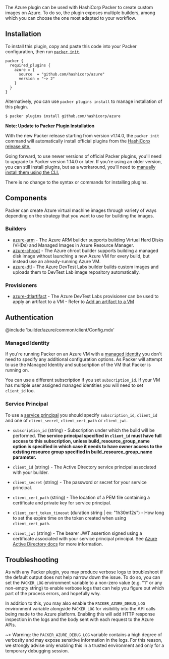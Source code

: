 The Azure plugin can be used with HashiCorp Packer to create custom images on Azure.
To do so, the plugin exposes multiple builders, among which you can choose the one most adapted to your workflow.

## Installation

To install this plugin, copy and paste this code into your Packer configuration, then run [`packer init`](https://www.packer.io/docs/commands/init).

```hcl
packer {
  required_plugins {
    azure = {
      source  = "github.com/hashicorp/azure"
      version = "~> 2"
    }
  }
}
```

Alternatively, you can use `packer plugins install` to manage installation of this plugin.

```sh
$ packer plugins install github.com/hashicorp/azure
```

**Note: Update to Packer Plugin Installation**

With the new Packer release starting from version v1.14.0, the `packer init` command will automatically install official plugins from the [HashiCorp release site.](https://releases.hashicorp.com/)

Going forward, to use newer versions of official Packer plugins, you'll need to upgrade to Packer version 1.14.0 or later. If you're using an older version, you can still install plugins, but as a workaround, you'll need to [manually install them using the CLI.](https://developer.hashicorp.com/packer/docs/plugins/install#manually-install-plugins-using-the-cli)

There is no change to the syntax or commands for installing plugins.

## Components

Packer can create Azure virtual machine images through variety of ways depending on the strategy that you want to use for building the images.

### Builders

- [azure-arm](/packer/integrations/hashicorp/azure/latest/components/builder/arm) - The Azure ARM builder supports building Virtual Hard Disks (VHDs) and
  Managed Images in Azure Resource Manager.
- [azure-chroot](/packer/integrations/hashicorp/azure/latest/components/builder/chroot) - The Azure chroot builder supports building a managed disk image without
  launching a new Azure VM for every build, but instead use an already-running Azure VM.
- [azure-dtl](/packer/integrations/hashicorp/azure/latest/components/builder/dtl) - The Azure DevTest Labs builder builds custom images and uploads them to DevTest Lab image repository automatically.

### Provisioners

- [azure-dtlartifact](/packer/integrations/hashicorp/azure/latest/components/provisioner/dtlartifact) - The Azure DevTest Labs provisioner can be used to apply an artifact to a VM - Refer to [Add an artifact to a VM](https://docs.microsoft.com/en-us/azure/devtest-labs/add-artifact-vm)

## Authentication

@include 'builder/azure/common/client/Config.mdx'

### Managed Identity

If you're running Packer on an Azure VM with a [managed
identity](https://packer.io/docs/builders/azure#azure-managed-identity) you
don't need to specify any additional configuration options. As Packer will
attempt to use the Managed Identity and subscription of the VM that Packer is
running on.

You can use a different subscription if you set `subscription_id`.  If your VM
has multiple user assigned managed identities you will need to set `client_id`
too.

### Service Principal

To use a [service principal](https://packer.io/docs/builders/azure#azure-active-directory-service-principal)
you should specify `subscription_id`, `client_id` and one of `client_secret`,
`client_cert_path` or `client_jwt`.

- `subscription_id` (string) - Subscription under which the build will be
  performed. **The service principal specified in `client_id` must have full
  access to this subscription, unless build_resource_group_name option is
  specified in which case it needs to have owner access to the existing
  resource group specified in build_resource_group_name parameter.**

- `client_id` (string) - The Active Directory service principal associated with
  your builder.

- `client_secret` (string) - The password or secret for your service principal.

- `client_cert_path` (string) - The location of a PEM file containing a
  certificate and private key for service principal.

- `client_cert_token_timeout` (duration string | ex: "1h30m12s") - How long to set the expire time on the token created when using
  `client_cert_path`.

- `client_jwt` (string) - The bearer JWT assertion signed using a certificate
  associated with your service principal principal. See [Azure Active
  Directory docs](https://docs.microsoft.com/en-us/azure/active-directory/develop/active-directory-certificate-credentials)
  for more information.

## Troubleshooting

As with any Packer plugin, you may produce verbose logs to troubleshoot if the default output does not help narrow down the issue.
To do so, you can set the `PACKER_LOG` environment variable to a non-zero value (e.g. "1" or any non-empty string) to enable verbose logs that can help you figure out which part of the process errors, and hopefully why.

In addition to this, you may also enable the `PACKER_AZURE_DEBUG_LOG` environment variable alongside `PACKER_LOG` for visibility into the API calls being made to the Azure platform.
Enabling this will add HTTP response inspection in the logs and the body sent with each request to the Azure APIs.

~> Warning: the `PACKER_AZURE_DEBUG_LOG` variable contains a high degree of verbosity and may expose sensitive information in the logs. For this reason, we strongly advise only enabling this in a trusted environment and only for a temporary debugging session.
